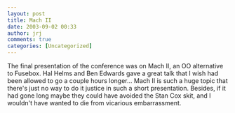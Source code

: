 ```yaml
---
layout: post
title: Mach II
date: 2003-09-02 00:33
author: jrj
comments: true
categories: [Uncategorized]
---
```

The final presentation of the conference was on Mach II, an OO alternative to Fusebox. Hal Helms and Ben Edwards gave a great talk that I wish had been allowed to go a couple hours longer... Mach II is such a huge topic that there's just no way to do it justice in such a short presentation. Besides, if it had gone long maybe they could have avoided the Stan Cox skit, and I wouldn't have wanted to die from vicarious embarrassment.
